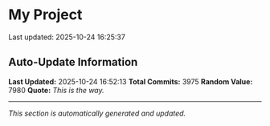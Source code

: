 # My Project


Last updated: 2025-10-24 16:25:37














































































































































































































































































































































































































































































































































































































































































































































































































































































































































































































































































































































































































































































































































































































































































































































































































































































































































































































































































































































































































































































































































































































































































































































































































































































































































































































































































































































































































































































































































































































































































































































































































































































































































































































































































































































































































































































































































































































































































































































































































































































































































































































































































































































































































































































































































## Auto-Update Information

**Last Updated:** 2025-10-24 16:52:13
**Total Commits:** 3975
**Random Value:** 7980
**Quote:** _This is the way._

---
_This section is automatically generated and updated._